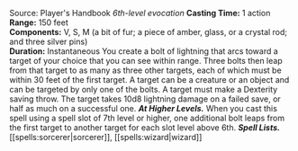 Source: Player's Handbook
*6th-level evocation*
**Casting Time:** 1 action  
**Range:** 150 feet  
**Components:** V, S, M (a bit of fur; a piece of amber, glass, or a crystal rod; and three silver pins)  
**Duration:** Instantaneous
You create a bolt of lightning that arcs toward a target of your choice that you can see within range. Three bolts then leap from that target to as many as three other targets, each of which must be within 30 feet of the first target. A target can be a creature or an object and can be targeted by only one of the bolts.
A target must make a Dexterity saving throw. The target takes 10d8 lightning damage on a failed save, or half as much on a successful one.
***At Higher Levels.*** When you cast this spell using a spell slot of 7th level or higher, one additional bolt leaps from the first target to another target for each slot level above 6th.
***Spell Lists.*** [[spells:sorcerer|sorcerer]], [[spells:wizard|wizard]]